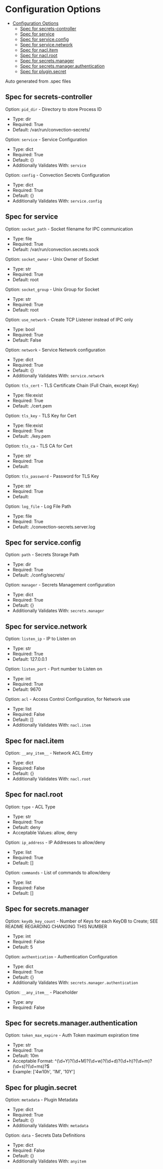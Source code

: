 # Configuration Options

- [Configuration Options](#configuration-options)
  - [Spec for secrets-controller](#spec-for-secrets-controller)
  - [Spec for service](#spec-for-service)
  - [Spec for service.config](#spec-for-serviceconfig)
  - [Spec for service.network](#spec-for-servicenetwork)
  - [Spec for nacl.item](#spec-for-naclitem)
  - [Spec for nacl.root](#spec-for-naclroot)
  - [Spec for secrets.manager](#spec-for-secretsmanager)
  - [Spec for secrets.manager.authentication](#spec-for-secretsmanagerauthentication)
  - [Spec for plugin.secret](#spec-for-pluginsecret)

Auto generated from .spec files
## Spec for secrets-controller

Option: `pid_dir` - Directory to store Process ID
 - Type: dir
 - Required: True
 - Default: /var/run/convection-secrets/

Option: `service` - Service Configuration
 - Type: dict
 - Required: True
 - Default: {}
 - Additionally Validates With: `service`

Option: `config` - Convection Secrets Configuration
 - Type: dict
 - Required: True
 - Default: {}
 - Additionally Validates With: `service.config`

## Spec for service

Option: `socket_path` - Socket filename for IPC communication
 - Type: file
 - Required: True
 - Default: /var/run/convection.secrets.sock

Option: `socket_owner` - Unix Owner of Socket
 - Type: str
 - Required: True
 - Default: root

Option: `socket_group` - Unix Group for Socket
 - Type: str
 - Required: True
 - Default: root

Option: `use_network` - Create TCP Listener instead of IPC only
 - Type: bool
 - Required: True
 - Default: False

Option: `network` - Service Network configuration
 - Type: dict
 - Required: True
 - Default: {}
 - Additionally Validates With: `service.network`

Option: `tls_cert` - TLS Certificate Chain (Full Chain, except Key)
 - Type: file:exist
 - Required: True
 - Default: ./cert.pem

Option: `tls_key` - TLS Key for Cert
 - Type: file:exist
 - Required: True
 - Default: ./key.pem

Option: `tls_ca` - TLS CA for Cert
 - Type: str
 - Required: True
 - Default: 

Option: `tls_password` - Password for TLS Key
 - Type: str
 - Required: True
 - Default: 

Option: `log_file` - Log File Path
 - Type: file
 - Required: True
 - Default: ./convection-secrets.server.log

## Spec for service.config

Option: `path` - Secrets Storage Path
 - Type: dir
 - Required: True
 - Default: ./config/secrets/

Option: `manager` - Secrets Management configuration
 - Type: dict
 - Required: True
 - Default: {}
 - Additionally Validates With: `secrets.manager`

## Spec for service.network

Option: `listen_ip` - IP to Listen on
 - Type: str
 - Required: True
 - Default: 127.0.0.1

Option: `listen_port` - Port number to Listen on
 - Type: int
 - Required: True
 - Default: 9670

Option: `acl` - Access Control Configuration, for Network use
 - Type: list
 - Required: False
 - Default: []
 - Additionally Validates With: `nacl.item`

## Spec for nacl.item

Option: `__any_item__` - Network ACL Entry
 - Type: dict
 - Required: False
 - Default: {}
 - Additionally Validates With: `nacl.root`

## Spec for nacl.root

Option: `type` - ACL Type
 - Type: str
 - Required: True
 - Default: deny
 - Acceptable Values: allow, deny

Option: `ip_address` - IP Addresses to allow/deny
 - Type: list
 - Required: True
 - Default: []

Option: `commands` - List of commands to allow/deny
 - Type: list
 - Required: False
 - Default: []

## Spec for secrets.manager

Option: `keydb_key_count` - Number of Keys for each KeyDB to Create; SEE README REGARDING CHANGING THIS NUMBER
 - Type: int
 - Required: False
 - Default: 5

Option: `authentication` - Authentication Configuration
 - Type: dict
 - Required: True
 - Default: {}
 - Additionally Validates With: `secrets.manager.authentication`

Option: `__any_item__` - Placeholder
 - Type: any
 - Required: False

## Spec for secrets.manager.authentication

Option: `token_max_expire` - Auth Token maximum expiration time
 - Type: str
 - Required: True
 - Default: 10m
 - Acceptable Format: ^(\d+Y)?(\d+M)?(\d+w)?(\d+d)?(\d+h)?(\d+m)?(\d+s)?(\d+ms)?$
 - Example: ['4w10h', '1M', '10Y']

## Spec for plugin.secret

Option: `metadata` - Plugin Metadata
 - Type: dict
 - Required: True
 - Default: {}
 - Additionally Validates With: `metadata`

Option: `data` - Secrets Data Definitions
 - Type: dict
 - Required: False
 - Default: {}
 - Additionally Validates With: `anyitem`
